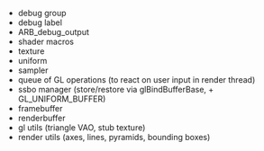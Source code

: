 * debug group
* debug label
* ARB_debug_output
* shader macros
* texture
* uniform
* sampler
* queue of GL operations (to react on user input in render thread)
* ssbo manager (store/restore via glBindBufferBase, + GL_UNIFORM_BUFFER)
* framebuffer
* renderbuffer
* gl utils (triangle VAO, stub texture)
* render utils (axes, lines, pyramids, bounding boxes)